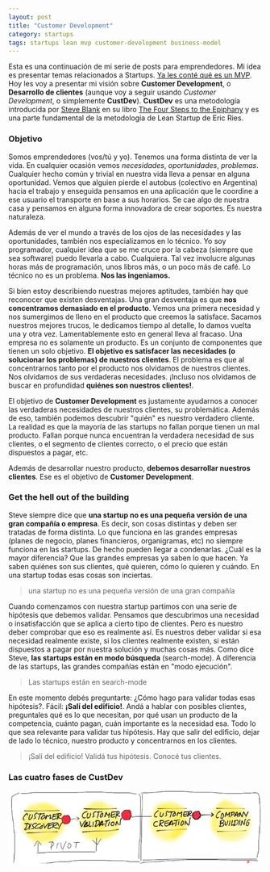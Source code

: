 ```yaml
---
layout: post
title: "Customer Development"
category: startups
tags: startups lean mvp customer-development business-model
---
```


<!--
 # Pequeña intro, steve blank, books
 # Objetivo de CD. Encontrar los clientes. No hay problemas técnicos.
 # Get out of the building: Hipótesis (guesses), ¿Business Model?
 # CustDev y MVP. Otro objetivo. Llegar al MVP.

 # Books and further reading
-->

Esta es una continuación de mi serie de posts para emprendedores. Mi idea es presentar temas relacionados a Startups. [Ya les conté qué es un MVP](http://charliedontcode.com/startups/2013/01/06/lean-startup-mvp.html). Hoy les voy a presentar mi visión sobre **Customer Development**, o **Desarrollo de clientes** (aunque voy a seguir usando _Customer Development_, o simplemente **CustDev**). **CustDev** es una metodología introducida por [Steve Blank](https://twitter.com/sgblank) en su libro [The Four Steps to the Epiphany](http://www.amazon.com/Four-Steps-Epiphany-Successful-Strategies/dp/0976470705/ref=sr_1_1?s=books&ie=UTF8&qid=1361503591&sr=1-1&keywords=four+steps+to+the+epiphany) y es una parte fundamental de la metodología de Lean Startup de Eric Ries.

### Objetivo

Somos emprendedores (vos/tú y yo). Tenemos una forma distinta de ver la vida. En cualquier ocasión vemos _necesidades_, _oportunidades_, _problemas_. Cualquier hecho común y trivial en nuestra vida lleva a pensar en alguna oportunidad. Vemos que alguien pierde el autobus (colectivo en Argentina) hacia el trabajo y enseguida pensamos en una aplicación que le coordine a ese usuario el transporte en base a sus horarios. Se cae algo de nuestra casa y pensamos en alguna forma innovadora de crear soportes. Es nuestra naturaleza.

Además de ver el mundo a través de los ojos de las necesidades y las oportunidades, también nos especializamos en lo técnico. Yo soy programador, cualquier idea que se me cruce por la cabeza (siempre que sea software) puedo llevarla a cabo. Cualquiera. Tal vez involucre algunas horas más de programación, unos libros más, o un poco más de café. Lo técnico no es un problema. **Nos las ingeniamos.**

Si bien estoy describiendo nuestras mejores aptitudes, también hay que reconocer que existen desventajas. Una gran desventaja es que **nos concentramos demasiado en el producto**. Vemos una primera necesidad y nos sumergimos de lleno en el producto que creemos la satisface. Sacamos nuestros mejores trucos, le dedicamos tiempo al detalle, lo damos vuelta una y otra vez. Lamentablemente esto en general lleva al fracaso. Una empresa no es solamente un producto. Es un conjunto de componentes que tienen un solo objetivo. **El objetivo es satisfacer las necesidades (o solucionar los problemas) de nuestros clientes**. El problema es que al concentrarnos tanto por el producto nos olvidamos de nuestros clientes. Nos olvidamos de sus verdaderas necesidades. ¡Incluso nos olvidamos de buscar en profundidad **quiénes son nuestros clientes!**.

El objetivo de **Customer Development** es justamente ayudarnos a conocer las verdaderas necesidades de nuestros clientes, su problemática. Además de eso, también podemos descubrir "quién" es nuestro verdadero cliente. La realidad es que la mayoría de las startups no fallan porque tienen un mal producto. Fallan porque nunca encuentran la verdadera necesidad de sus clientes, o el segmento de clientes correcto, o el precio que están dispuestos a pagar, etc.

Además de desarrollar nuestro producto, **debemos desarrollar nuestros clientes**. Ese es el objetivo de **Customer Development**.

### Get the hell out of the building

Steve siempre dice que **una startup no es una pequeña versión de una gran compañía o empresa**. Es decir, son cosas distintas y deben ser tratadas de forma distinta. Lo que funciona en las grandes empresas (planes de negocio, planes financieros, organigramas, etc) no siempre funciona en las startups. De hecho pueden llegar a condenarlas. ¿Cuál es la mayor diferencia? Que las grandes empresas ya saben lo que hacen. Ya saben quiénes son sus clientes, qué quieren, cómo lo quieren y cuándo. En una startup todas esas cosas son inciertas.

> una startup no es una pequeña versión de una gran compañía

Cuando comenzamos con nuestra startup partimos con una serie de hipótesis que debemos validar. Pensamos que descubrimos una necesidad o insatisfacción que se aplica a cierto tipo de clientes. Pero es nuestro deber comprobar que eso es realmente así. Es nuestros deber validar si esa necesidad realmente existe, si los clientes realmente existen, si están dispuestos a pagar por nuestra solución y muchas cosas más. Como dice Steve, **las startups están en modo búsqueda** (search-mode). A diferencia de las startups, las grandes compañías están en "modo ejecución".

> Las startups están en search-mode

En este momento debés preguntarte: ¿Cómo hago para validar todas esas hipótesis?. Fácil: **¡Salí del edificio!**. Andá a hablar con posibles clientes, preguntales qué es lo que necesitan, por qué usan un producto de la competencia, cuánto pagan, cuán importante es la necesidad esa. Todo lo que sea relevante para validar tus hipótesis. Hay que salir del edificio, dejar de lado lo técnico, nuestro producto y concentrarnos en los clientes.

> ¡Salí del edificio! Validá tus hipótesis. Conocé tus clientes.

### Las cuatro fases de CustDev

![Las fases de Customer Development](/img/posts/2013-02-20-customer-development/fases-custdev.jpg)
